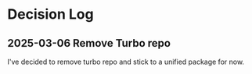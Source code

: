 # Decision Log

## 2025-03-06 Remove Turbo repo

I've decided to remove turbo repo and stick to a unified package for now.
